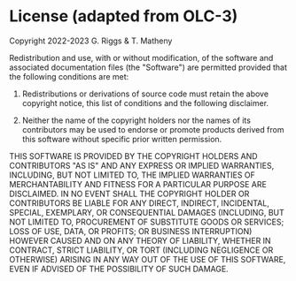 # License (adapted from OLC-3)

Copyright 2022-2023 G. Riggs & T. Matheny

Redistribution and use, with or without modification, 
of the software and associated documentation files (the "Software") 
are permitted provided that the following conditions are met:

1. Redistributions or derivations of source code must retain the above 
   copyright notice, this list of conditions and the following disclaimer.

2. Neither the name of the copyright holders nor the names of its 
   contributors may be used to endorse or promote products derived 
   from this software without specific prior written permission.
    
THIS SOFTWARE IS PROVIDED BY THE COPYRIGHT HOLDERS AND CONTRIBUTORS 
"AS IS" AND ANY EXPRESS OR IMPLIED WARRANTIES, INCLUDING, BUT NOT 
LIMITED TO, THE IMPLIED WARRANTIES OF MERCHANTABILITY AND FITNESS FOR 
A PARTICULAR PURPOSE ARE DISCLAIMED. IN NO EVENT SHALL THE COPYRIGHT 
HOLDER OR CONTRIBUTORS BE LIABLE FOR ANY DIRECT, INDIRECT, INCIDENTAL, 
SPECIAL, EXEMPLARY, OR CONSEQUENTIAL DAMAGES (INCLUDING, BUT NOT 
LIMITED TO, PROCUREMENT OF SUBSTITUTE GOODS OR SERVICES; LOSS OF USE, 
DATA, OR PROFITS; OR BUSINESS INTERRUPTION) HOWEVER CAUSED AND ON ANY 
THEORY OF LIABILITY, WHETHER IN CONTRACT, STRICT LIABILITY, OR TORT 
(INCLUDING NEGLIGENCE OR OTHERWISE) ARISING IN ANY WAY OUT OF THE USE
OF THIS SOFTWARE, EVEN IF ADVISED OF THE POSSIBILITY OF SUCH DAMAGE.
